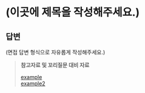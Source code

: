 # (이곳에 제목을 작성해주세요.)

## 답변

(면접 답변 형식으로 자유롭게 작성해주세요.)


> **참고자료 및 꼬리질문 대비 자료**
> 
> [example](https://github.com/pre-onboarding-team-6)  
> [example2](https://github.com/pre-onboarding-team-6/tech-study)
<!-- 끝에 space 2개를 추가하면 줄바꿈이 됩니다! -->
